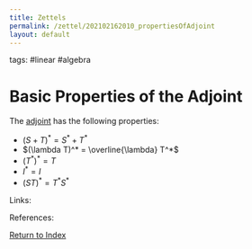 ```yaml
---
title: Zettels
permalink: /zettel/202102162010_propertiesOfAdjoint
layout: default
---
```

tags: #linear #algebra

# Basic Properties of the Adjoint

The [adjoint](202102161843_adjointDefinition) has the following properties:
- $(S + T)^* = S^* + T^*$
- $(\lambda T)^* = \overline{\lambda} T^*$
- $(T^*)^* = T$
- $I^* = I$
- $(S T)^* = T^* S^*$

Links: 

References: 

[Return to Index](index)